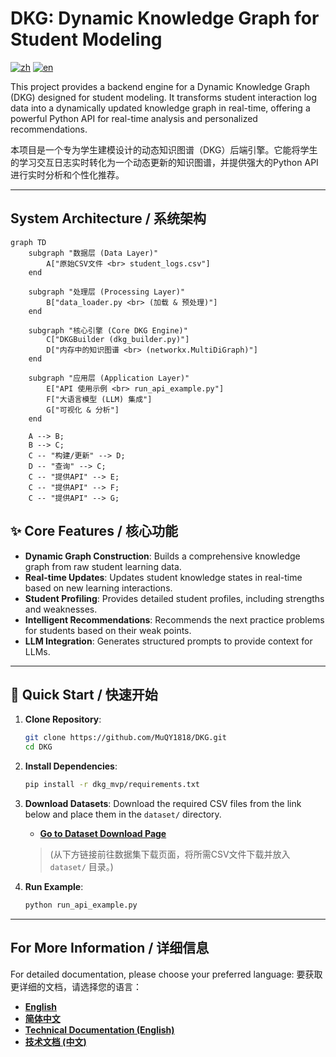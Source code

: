 # DKG: Dynamic Knowledge Graph for Student Modeling

[![zh](https://img.shields.io/badge/language-简体中文-blue.svg)](./README_zh.md)
[![en](https://img.shields.io/badge/language-English-blue.svg)](./README_en.md)

This project provides a backend engine for a Dynamic Knowledge Graph (DKG) designed for student modeling. It transforms student interaction log data into a dynamically updated knowledge graph in real-time, offering a powerful Python API for real-time analysis and personalized recommendations.

本项目是一个专为学生建模设计的动态知识图谱（DKG）后端引擎。它能将学生的学习交互日志实时转化为一个动态更新的知识图谱，并提供强大的Python API进行实时分析和个性化推荐。

---

## System Architecture / 系统架构

```mermaid
graph TD
    subgraph "数据层 (Data Layer)"
        A["原始CSV文件 <br> student_logs.csv"]
    end

    subgraph "处理层 (Processing Layer)"
        B["data_loader.py <br> (加载 & 预处理)"]
    end

    subgraph "核心引擎 (Core DKG Engine)"
        C["DKGBuilder (dkg_builder.py)"]
        D["内存中的知识图谱 <br> (networkx.MultiDiGraph)"]
    end

    subgraph "应用层 (Application Layer)"
        E["API 使用示例 <br> run_api_example.py"]
        F["大语言模型 (LLM) 集成"]
        G["可视化 & 分析"]
    end

    A --> B;
    B --> C;
    C -- "构建/更新" --> D;
    D -- "查询" --> C;
    C -- "提供API" --> E;
    C -- "提供API" --> F;
    C -- "提供API" --> G;
```

## ✨ Core Features / 核心功能

- **Dynamic Graph Construction**: Builds a comprehensive knowledge graph from raw student learning data.
- **Real-time Updates**: Updates student knowledge states in real-time based on new learning interactions.
- **Student Profiling**: Provides detailed student profiles, including strengths and weaknesses.
- **Intelligent Recommendations**: Recommends the next practice problems for students based on their weak points.
- **LLM Integration**: Generates structured prompts to provide context for LLMs.

---

## 🚀 Quick Start / 快速开始

1.  **Clone Repository**:
    ```bash
    git clone https://github.com/MuQY1818/DKG.git
    cd DKG
    ```

2.  **Install Dependencies**:
    ```bash
    pip install -r dkg_mvp/requirements.txt
    ```
    
3.  **Download Datasets**:
    Download the required CSV files from the link below and place them in the `dataset/` directory.
    - **[Go to Dataset Download Page](https://github.com/MuQY1818/DKG/releases/tag/dataset)**
    > (从下方链接前往数据集下载页面，将所需CSV文件下载并放入 `dataset/` 目录。)

4.  **Run Example**:
    ```bash
    python run_api_example.py
    ```

---

## For More Information / 详细信息

For detailed documentation, please choose your preferred language:
要获取更详细的文档，请选择您的语言：

- **[English](./README_en.md)**
- **[简体中文](./README_zh.md)**
- **[Technical Documentation (English)](./TECHNICAL_DOCUMENTATION_en.md)**
- **[技术文档 (中文)](./TECHNICAL_DOCUMENTATION.md)** 